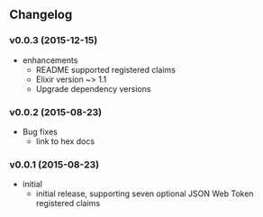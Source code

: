 ## Changelog

### v0.0.3 (2015-12-15)

* enhancements
  * README supported registered claims
  * Elixir version ~> 1.1
  * Upgrade dependency versions

### v0.0.2 (2015-08-23)

* Bug fixes
  * link to hex docs

### v0.0.1 (2015-08-23)

* initial
  * initial release, supporting seven optional JSON Web Token registered claims
